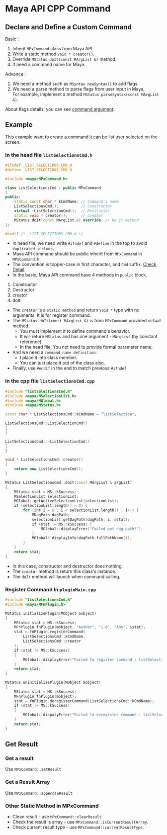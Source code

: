 # Maya API CPP Command

## Declare and Define a Custom Command

Basic :

1. Inherit `MPxCommand` class from Maya API.
2. Write a static method `void * creator()`.
3. Override `MStatus doIt(const MArgList &)` method.
4. It need a command name for Maya.

Advance :

1. We need a method such as `MSyntax newSyntax()` to add flags.
2. We need a parse method to parse flags from user input in Maya,</br>
   For example, implement a method `MStatus parseSyntax(const MArgList &)`.

About flags details, you can see [command argument](./maya_api_cpp_command_argument.md).

## Example

This example want to create a command it can be list user selected on the screen.

### In the head file `listSelectionsCmd.h`

```cpp
#ifndef _LIST_SELECTIONS_CMD_H
#define _LIST_SELECTIONS_CMD_H

#include <maya/MPxCommand.h>

class ListSelectionsCmd : public MPxCommand
{
public:
    static const char * kCmdName; // Command's name
    ListSelectionsCmd();          // Constructor
    virtual ~ListSelectionCmd();  // Destructor
    static void * creator();      // Creator
    MStatus doIt(const MArgList &) override; // Do it method
};

#endif /* _LIST_SELECTIONS_CMD_H */
```

+ In head file, we need write `#ifndef` and `#define` in the top to avoid `duplicated include`.
+ Maya API command should be public inherit from `MPxCommand` in `MPxCommand.h`.
+ The convention is topper-case in first character, and `Cmd` suffix.
  [Check Detail](../Maya_API_naming_conventions.md)
+ In the basic, Maya API command have 4 methods in `public` block.

1. Constructor
2. Destructor
3. creator
4. doIt

+ The `creator` is a `static method` and return `void *` type with no arguments.
  It is for register command.
+ The `MStatus doIt(const MArgList &)` is from `MPxCommand` provided virtual method.
    + You must implement it to define command's behavior.
    + It will return `MStatus` and has one argument - `MArgList` (by constant reference).
    + In the head file, You not need to provide formal parameter name.
+ And we need a `command name definition`.
    + I place it into class member.
    + You can just place it out of the class also.
+ Finally, use `#endif` in the end to match previous `#ifndef`

### In the cpp file `listSelectionsCmd.cpp`

```cpp
#include "listSelectionsCmd.h"
#include <maya/MSelectionList.h>
#include <maya/MGlobal.h>
#include <maya/MStatus.h>

const char * ListSelectionsCmd::kCmdName = "listSelection";

ListSelectionsCmd::ListSelectionCmd()
{
}

ListSelectionsCmd::~ListSelectionCmd()
{
}

void * ListSelectionsCmd::creator()
{
    return new ListSelectionsCmd();
}

MStatus ListSelectionsCmd::doIt(const MArgList & argList)
{
    MStatus stat = MS::kSuccess;
    MSelectionList selectionList;
    MGlobal::getActiveSelectionList(selectionList);
    if (selectionList.length() > 0) {
        for (int i = 0 ; i < selectionList.length() ; i++) {
            MDagPath dagPath;
            selectionList.getDagPath(dagPath, i, &stat);
            if (stat != MS::kSuccess) {
                MGlobal::displayError("Failed get dag path!");
            }
            MGlobal::displayInfo(dagPath.fullPathName());
        }
    }
    return stat;
}
```

+ In this case, constructor and destructor does nothing.
+ The `creator` method is return this class's instance.
+ The `doIt` method will launch when command calling.

### Register Command In `pluginMain.cpp`

```cpp
#include "listSelectionsCmd.h"
#include <maya/MFnPlugin.h>

MStatus initializePlugin(MObject mobject)
{
    MStatus stat = MS::kSuccess;
    MFnPlugin fnPlugin(mobject, "Author", "1.0", "Any", &stat);
    stat = fnPlugin.registerCommand(
        ListSelectionsCmd::kCmdName,
        ListSelectionsCmd::creator
    );
    if (stat != MS::kSuccess)
    {
        MGlobal::displayError("Failed to register command : listSelection");
    }
    return stat;
}

MStatus uninitializePlugin(MObject mobject)
{
    MStatus stat = MS::kSuccess;
    MFnPlugin fnPlugin(mobject);
    stat = fnPlugin.deregisterCommand(ListSelectionsCmd::kCmdName);
    if (stat != MS::kSuccess)
    {
        MGlobal::dispalyError("Failed to deregister command : listSelection");
    }
    return stat;
}
```

## Get Result

### Get a result

Use `MPxCommand::setResult`

### Get a Result Array

Use `MPxCommand::appendToResult`

### Other Static Method in MPxCommand

+ Clean result - use `MPxCommand::clearResult`.
+ Check the result is array - use `MPxCommand::isCurrentResultArray`.
+ Check current result type - use `MPxCommand::currentResultType`.